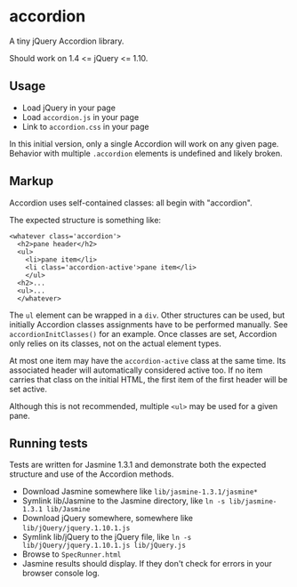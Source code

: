 # accordion

A tiny jQuery Accordion library. 

Should work on 1.4 <= jQuery <= 1.10.

## Usage

- Load jQuery in your page
- Load `accordion.js` in your page
- Link to `accordion.css` in your page

In this initial version, only a single Accordion will work on any given page.
Behavior with multiple `.accordion` elements is undefined and likely broken.

## Markup

Accordion uses self-contained classes: all begin with "accordion".

The expected structure is something like:

    <whatever class='accordion'>
      <h2>pane header</h2>
      <ul>
        <li>pane item</li>
        <li class='accordion-active'>pane item</li>
        </ul>
      <h2>...
      <ul>...
      </whatever>
  
The `ul` element can be wrapped in a `div`. Other structures can be used, but
initially Accordion classes assignments have to be performed manually. See
`accordionInitClasses()` for an example. Once classes are set, Accordion only
relies on its classes, not on the actual element types.

At most one item may have the `accordion-active` class at the same time. Its
associated header will automatically considered active too. If no item carries
that class on the initial HTML, the first item of the first header will be set
active.

Although this is not recommended, multiple `<ul>` may be used for a given pane.

## Running tests

Tests are written for Jasmine 1.3.1 and demonstrate both the expected structure
and use of the Accordion methods.

- Download Jasmine somewhere like `lib/jasmine-1.3.1/jasmine*`
- Symlink lib/Jasmine to the Jasmine directory, like
   `ln -s lib/jasmine-1.3.1 lib/Jasmine`
- Download jQuery somewhere, somewhere like `lib/jQuery/jquery.1.10.1.js` 
- Symlink lib/jQuery to the jQuery file, like 
    `ln -s lib/jQuery/jquery.1.10.1.js lib/jQuery.js`
- Browse to `SpecRunner.html`
- Jasmine results should display. If they don't check for errors in your browser
  console log.

